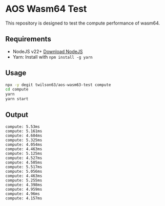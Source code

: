 # AOS Wasm64 Test

This repository is designed to test the compute performance of wasm64.

## Requirements

- NodeJS v22+ [Download NodeJS](https://nodejs.org)
- Yarn: Install with `npm install -g yarn`

## Usage

```sh
npx -y degit twilson63/aos-wasm63-test compute
cd compute
yarn
yarn start
```

## Output

```
compute: 5.53ms
compute: 5.161ms
compute: 4.604ms
compute: 5.325ms
compute: 4.054ms
compute: 4.463ms
compute: 5.125ms
compute: 4.527ms
compute: 4.505ms
compute: 5.517ms
compute: 5.056ms
compute: 4.463ms
compute: 5.255ms
compute: 4.398ms
compute: 4.959ms
compute: 4.96ms
compute: 4.157ms
```


